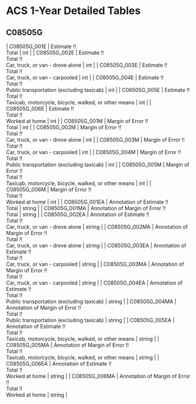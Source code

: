 # ACS 1-Year Detailed Tables

## C08505G

| C08505G_001E | Estimate !!<br>Total | int |
| C08505G_002E | Estimate !!<br>Total !!<br>Car, truck, or van - drove alone | int |
| C08505G_003E | Estimate !!<br>Total !!<br>Car, truck, or van - carpooled | int |
| C08505G_004E | Estimate !!<br>Total !!<br>Public transportation (excluding taxicab) | int |
| C08505G_005E | Estimate !!<br>Total !!<br>Taxicab, motorcycle, bicycle, walked, or other means | int |
| C08505G_006E | Estimate !!<br>Total !!<br>Worked at home | int |
| C08505G_001M | Margin of Error !!<br>Total | int |
| C08505G_002M | Margin of Error !!<br>Total !!<br>Car, truck, or van - drove alone | int |
| C08505G_003M | Margin of Error !!<br>Total !!<br>Car, truck, or van - carpooled | int |
| C08505G_004M | Margin of Error !!<br>Total !!<br>Public transportation (excluding taxicab) | int |
| C08505G_005M | Margin of Error !!<br>Total !!<br>Taxicab, motorcycle, bicycle, walked, or other means | int |
| C08505G_006M | Margin of Error !!<br>Total !!<br>Worked at home | int |
| C08505G_001EA | Annotation of Estimate !!<br>Total | string |
| C08505G_001MA | Annotation of Margin of Error !!<br>Total | string |
| C08505G_002EA | Annotation of Estimate !!<br>Total !!<br>Car, truck, or van - drove alone | string |
| C08505G_002MA | Annotation of Margin of Error !!<br>Total !!<br>Car, truck, or van - drove alone | string |
| C08505G_003EA | Annotation of Estimate !!<br>Total !!<br>Car, truck, or van - carpooled | string |
| C08505G_003MA | Annotation of Margin of Error !!<br>Total !!<br>Car, truck, or van - carpooled | string |
| C08505G_004EA | Annotation of Estimate !!<br>Total !!<br>Public transportation (excluding taxicab) | string |
| C08505G_004MA | Annotation of Margin of Error !!<br>Total !!<br>Public transportation (excluding taxicab) | string |
| C08505G_005EA | Annotation of Estimate !!<br>Total !!<br>Taxicab, motorcycle, bicycle, walked, or other means | string |
| C08505G_005MA | Annotation of Margin of Error !!<br>Total !!<br>Taxicab, motorcycle, bicycle, walked, or other means | string |
| C08505G_006EA | Annotation of Estimate !!<br>Total !!<br>Worked at home | string |
| C08505G_006MA | Annotation of Margin of Error !!<br>Total !!<br>Worked at home | string |

